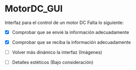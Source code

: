 # MotorDC_GUI
Interfaz para el control de un motor DC 
Falta lo siguiente:

- [X] Comprobar que se envié la información adecuadamente 


- [X] Comprobar que se reciba la información adecuadamente 


- [ ] Volver más dinámico la interfaz (Imágenes)


- [ ] Detalles estéticos (Bajo consideración)
